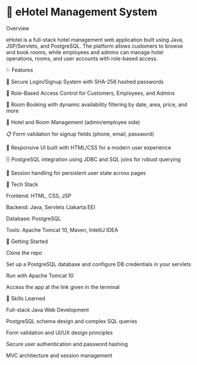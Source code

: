 # 🏨 eHotel Management System

Overview

eHotel is a full-stack hotel management web application built using Java, JSP/Servlets, and PostgreSQL. The platform allows customers to browse and book rooms, while employees and admins can manage hotel operations, rooms, and user accounts with role-based access.

✨ Features


🔐 Secure Login/Signup System with SHA-256 hashed passwords

👥 Role-Based Access Control for Customers, Employees, and Admins

🧾 Room Booking with dynamic availability filtering by date, area, price, and more

🏨 Hotel and Room Management (admin/employee side)

📋 Form validation for signup fields (phone, email, password)

📱 Responsive UI built with HTML/CSS for a modern user experience

🗄️ PostgreSQL integration using JDBC and SQL joins for robust querying

🔄 Session handling for persistent user state across pages



🔧 Tech Stack

Frontend: HTML, CSS, JSP

Backend: Java, Servlets (Jakarta EE)

Database: PostgreSQL

Tools: Apache Tomcat 10, Maven, IntelliJ IDEA



🚀 Getting Started

Clone the repo

Set up a PostgreSQL database and configure DB credentials in your servlets

Run with Apache Tomcat 10

Access the app at the link given in the terminal



📌 Skills Learned

Full-stack Java Web Development

PostgreSQL schema design and complex SQL queries

Form validation and UI/UX design principles

Secure user authentication and password hashing

MVC architecture and session management

